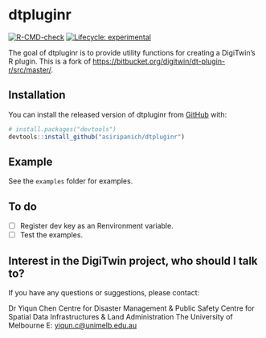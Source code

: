 
<!-- README.md is generated from README.Rmd. Please edit that file -->

# dtpluginr

<!-- badges: start -->

[![R-CMD-check](https://github.com/asiripanich/dtpluginr/workflows/R-CMD-check/badge.svg)](https://github.com/asiripanich/dtpluginr/actions)
[![Lifecycle:
experimental](https://img.shields.io/badge/lifecycle-experimental-orange.svg)](https://lifecycle.r-lib.org/articles/stages.html#experimental)
<!-- badges: end -->

The goal of dtpluginr is to provide utility functions for creating a
DigiTwin’s R plugin. This is a fork of
<https://bitbucket.org/digitwin/dt-plugin-r/src/master/>.

## Installation

You can install the released version of dtpluginr from
[GitHub](https://github.com/) with:

``` r
# install.packages("devtools")
devtools::install_github("asiripanich/dtpluginr")
```

## Example

See the `examples` folder for examples.

## To do

-   [ ] Register dev key as an Renvironment variable.
-   [ ] Test the examples.

## Interest in the DigiTwin project, who should I talk to?

If you have any questions or suggestions, please contact:

Dr Yiqun Chen Centre for Disaster Management & Public Safety Centre for
Spatial Data Infrastructures & Land Administration The University of
Melbourne E: <yiqun.c@unimelb.edu.au>
